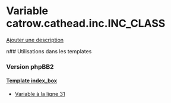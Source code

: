 # Variable catrow.cathead.inc.INC_CLASS
[Ajouter une description](https://fa-tvars.appspot.com/catrow.cathead.inc.INC_CLASS)

n## Utilisations dans les templates

### Version phpBB2

#### [Template index_box](subsilver/index_box.md)
* [Variable à la ligne 31](../subsilver/index_box.tpl#L31)